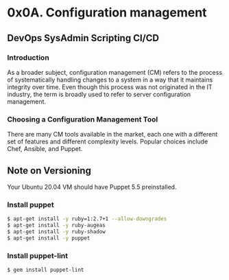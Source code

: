 # 0x0A. Configuration management
## DevOps SysAdmin Scripting CI/CD

### Introduction
As a broader subject, configuration management (CM) refers to the process of systematically handling changes to a system in a way that it maintains integrity over time. Even though this process was not originated in the IT industry, the term is broadly used to refer to server configuration management.

### Choosing a Configuration Management Tool
There are many CM tools available in the market, each one with a different set of features and different complexity levels. Popular choices include Chef, Ansible, and Puppet. 

## Note on Versioning
Your Ubuntu 20.04 VM should have Puppet 5.5 preinstalled.
### Install puppet
```bash
$ apt-get install -y ruby=1:2.7+1 --allow-downgrades
$ apt-get install -y ruby-augeas
$ apt-get install -y ruby-shadow
$ apt-get install -y puppet
```
### Install puppet-lint
```bash
$ gem install puppet-lint
```
